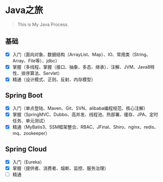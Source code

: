 # Java之旅

> This is My Java Process.

## 基础

- [x] 入门（面向对象、数据结构（ArrayList、Map）、IO、常用类（String、Array、File等）、jdbc）
- [x] 掌握（多线程、掌握（接口、抽象、多态、继承）、注解、JVM、Java8特性、排序算法、Servlet）
- [x] 精通（设计模式、正则、反射、内存模型）
  
## Spring Boot

- [x] 入门（单点登陆、Maven、Git、SVN、alibaba编程规范、核心注解）
- [x] 掌握（SpringMVC、Dubbo、高并发、线程池、热部署、缓存、JPA、定时任务、单元测试）
- [x] 精通（MyBatis3、SSM框架整合、RBAC、JFinal、Shiro、nginx、redis、mq、zookeeper）
  
## Spring Cloud

- [x] 入门（Eureka）
- [x] 掌握（提供者、消费者、熔断、监控、服务治理）
- [ ] 精通

